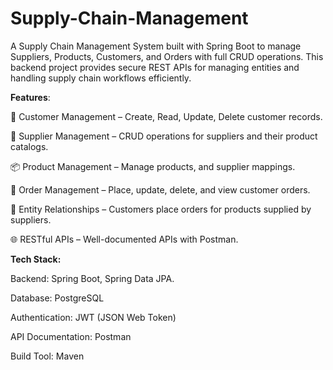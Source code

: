 # Supply-Chain-Management

A Supply Chain Management System built with Spring Boot to manage Suppliers, Products, Customers, and Orders with full CRUD operations.
This backend project provides secure REST APIs for managing entities and handling supply chain workflows efficiently.

**Features**:

👤 Customer Management – Create, Read, Update, Delete customer records.

🏢 Supplier Management – CRUD operations for suppliers and their product catalogs.

📦 Product Management – Manage products, and supplier mappings.

🛒 Order Management – Place, update, delete, and view customer orders.

🔄 Entity Relationships – Customers place orders for products supplied by suppliers.

🌐 RESTful APIs – Well-documented APIs with Postman.

**Tech Stack:**

Backend: Spring Boot, Spring Data JPA.

Database: PostgreSQL

Authentication: JWT (JSON Web Token)

API Documentation: Postman

Build Tool: Maven

